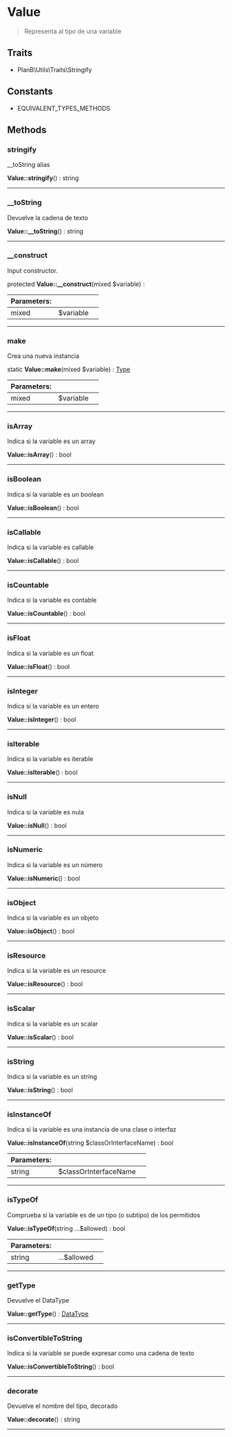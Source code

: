 
                                                                                                                                            
    
# Value


> Representa al tipo de una variable
>
> 


## Traits
- PlanB\Utils\Traits\Stringify


## Constants
- EQUIVALENT_TYPES_METHODS




## Methods

### stringify
__toString alias


**Value::stringify**() : string



---


### __toString
Devuelve la cadena de texto


**Value::__toString**() : string



---


### __construct
Input constructor.


protected **Value::__construct**(mixed $variable) : 


|Parameters: | | |
| --- | --- | --- |
|mixed |$variable |  |

---


### make
Crea una nueva instancia


static **Value::make**(mixed $variable) : [Type](../../../Type.md)


|Parameters: | | |
| --- | --- | --- |
|mixed |$variable |  |

---


### isArray
Indica si la variable es un array


**Value::isArray**() : bool



---


### isBoolean
Indica si la variable es un boolean


**Value::isBoolean**() : bool



---


### isCallable
Indica si la variable es callable


**Value::isCallable**() : bool



---


### isCountable
Indica si la variable es contable


**Value::isCountable**() : bool



---


### isFloat
Indica si la variable es un float


**Value::isFloat**() : bool



---


### isInteger
Indica si la variable es un entero


**Value::isInteger**() : bool



---


### isIterable
Indica si la variable es iterable


**Value::isIterable**() : bool



---


### isNull
Indica si la variable es nula


**Value::isNull**() : bool



---


### isNumeric
Indica si la variable es un número


**Value::isNumeric**() : bool



---


### isObject
Indica si la variable es un objeto


**Value::isObject**() : bool



---


### isResource
Indica si la variable es un resource


**Value::isResource**() : bool



---


### isScalar
Indica si la variable es un scalar


**Value::isScalar**() : bool



---


### isString
Indica si la variable es un string


**Value::isString**() : bool



---


### isInstanceOf
Indica si la variable es una instancia de una clase o interfaz


**Value::isInstanceOf**(string $classOrInterfaceName) : bool


|Parameters: | | |
| --- | --- | --- |
|string |$classOrInterfaceName |  |

---


### isTypeOf
Comprueba si la variable es de un tipo (o subtipo) de los permitidos


**Value::isTypeOf**(string ...$allowed) : bool


|Parameters: | | |
| --- | --- | --- |
|string |...$allowed |  |

---


### getType
Devuelve el DataType


**Value::getType**() : [DataType](../../../DataType.md)



---


### isConvertibleToString
Indica si la variable se puede expresar como una cadena de texto


**Value::isConvertibleToString**() : bool



---


### decorate
Devuelve el nombre del tipo, decorado


**Value::decorate**() : string



---


                                                                                                                                                                                                                                                                                                                                                                                                            
    
                                                                                                                                                                                                                                                                             
                
